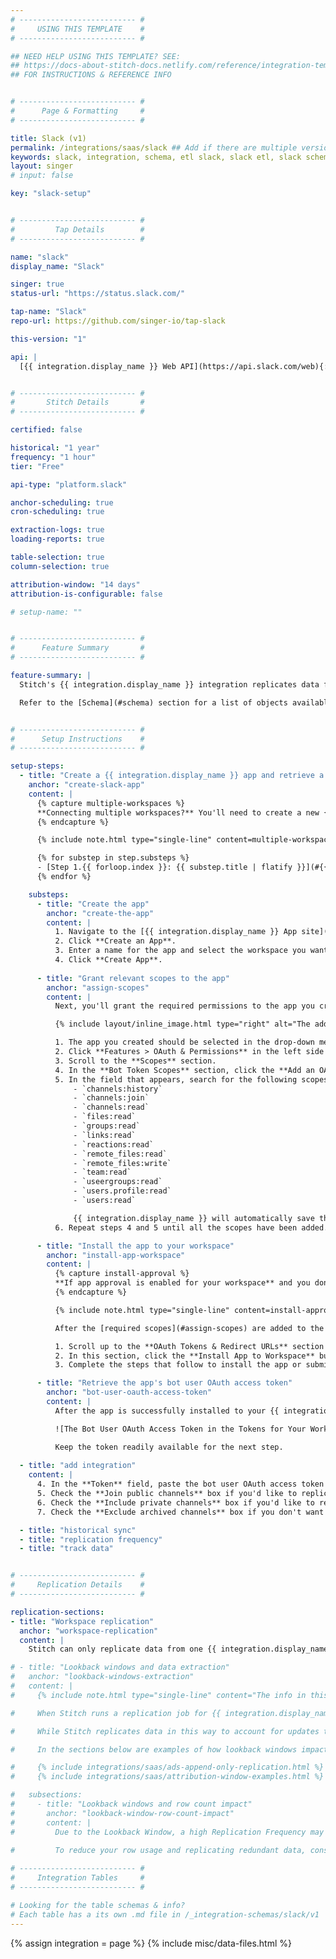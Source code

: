 ```yaml
---
# -------------------------- #
#     USING THIS TEMPLATE    #
# -------------------------- #

## NEED HELP USING THIS TEMPLATE? SEE:
## https://docs-about-stitch-docs.netlify.com/reference/integration-templates/saas/
## FOR INSTRUCTIONS & REFERENCE INFO


# -------------------------- #
#      Page & Formatting     #
# -------------------------- #

title: Slack (v1)
permalink: /integrations/saas/slack ## Add if there are multiple versions: /vVERSION
keywords: slack, integration, schema, etl slack, slack etl, slack schema
layout: singer
# input: false

key: "slack-setup"


# -------------------------- #
#         Tap Details        #
# -------------------------- #

name: "slack"
display_name: "Slack"

singer: true
status-url: "https://status.slack.com/"

tap-name: "Slack"
repo-url: https://github.com/singer-io/tap-slack

this-version: "1"

api: |
  [{{ integration.display_name }} Web API](https://api.slack.com/web){:target="new"}


# -------------------------- #
#       Stitch Details       #
# -------------------------- #

certified: false 

historical: "1 year"
frequency: "1 hour"
tier: "Free"

api-type: "platform.slack"

anchor-scheduling: true
cron-scheduling: true

extraction-logs: true
loading-reports: true

table-selection: true
column-selection: true

attribution-window: "14 days"
attribution-is-configurable: false

# setup-name: ""


# -------------------------- #
#      Feature Summary       #
# -------------------------- #

feature-summary: |
  Stitch's {{ integration.display_name }} integration replicates data from a single {{ integration.display_name }} workspace using the {{ integration.api | flatify | strip }}. To replicate data from multiple workspaces, create an additional {{ integration.display_name }} integration for each workspace.

  Refer to the [Schema](#schema) section for a list of objects available for replication.


# -------------------------- #
#      Setup Instructions    #
# -------------------------- #

setup-steps:
  - title: "Create a {{ integration.display_name }} app and retrieve a verification token"
    anchor: "create-slack-app"
    content: |
      {% capture multiple-workspaces %}
      **Connecting multiple workspaces?** You'll need to create a new {{ integration.display_name }} app and Stitch {{ integration.display_name }} integration for each workspace. Follow this guide in its entirety for each workspace you want to replicate data from.
      {% endcapture %}

      {% include note.html type="single-line" content=multiple-workspaces %}

      {% for substep in step.substeps %}
      - [Step 1.{{ forloop.index }}: {{ substep.title | flatify }}](#{{ substep.anchor }})
      {% endfor %}

    substeps:
      - title: "Create the app"
        anchor: "create-the-app"
        content: |
          1. Navigate to the [{{ integration.display_name }} App site](https://api.slack.com/apps){:target="new"}.
          2. Click **Create an App**.
          3. Enter a name for the app and select the workspace you want to replicate data from.
          4. Click **Create App**.
  
      - title: "Grant relevant scopes to the app"
        anchor: "assign-scopes"
        content: |
          Next, you'll grant the required permissions to the app you created in [the previous step](#create-the-app).

          {% include layout/inline_image.html type="right" alt="The add permission by scope or API method menu, expanded, in the Bot Token Scopes section of the Slack App Scopes page" file="integrations/slack-bot-token-scopes.png" max-width="450px" %}

          1. The app you created should be selected in the drop-down menu near the top-left corner of the page. If it isn't, select it.
          2. Click **Features > OAuth & Permissions** in the left side menu.
          3. Scroll to the **Scopes** section.
          4. In the **Bot Token Scopes** section, click the **Add an OAuth Scope** button.
          5. In the field that appears, search for the following scopes:
              - `channels:history`
              - `channels:join`
              - `channels:read`
              - `files:read`
              - `groups:read`
              - `links:read`
              - `reactions:read`
              - `remote_files:read`
              - `remote_files:write`
              - `team:read`
              - `useergroups:read`
              - `users.profile:read`
              - `users:read`

              {{ integration.display_name }} will automatically save the changes each time a scope is added.
          6. Repeat steps 4 and 5 until all the scopes have been added.

      - title: "Install the app to your workspace"
        anchor: "install-app-workspace"
        content: |
          {% capture install-approval %}
          **If app approval is enabled for your workspace** and you don't have the required permissions to install apps, you may need to contact a  Workspace Owner or App Manager in your workspace to complete this step. Refer to [{{ integration.display_name }}'s documentation](https://slack.com/help/articles/222386767-Manage-app-installation-settings-for-your-workspace){:target="new"} for more info.
          {% endcapture %}

          {% include note.html type="single-line" content=install-approval %}

          After the [required scopes](#assign-scopes) are added to the app, you'll need to install it to your {{ integration.display_name }} workspace. This is required to successfully connect to Stitch.

          1. Scroll up to the **OAuth Tokens & Redirect URLs** section of the **OAuth & Permissions** page.
          2. In this section, click the **Install App to Workspace** button.
          3. Complete the steps that follow to install the app or submit a request to your Workspace Owner(s) for approval.

      - title: "Retrieve the app's bot user OAuth access token"
        anchor: "bot-user-oauth-access-token"
        content: |
          After the app is successfully installed to your {{ integration.display_name }} workspace, a **Tokens for Your Workspace** section containing a **Bot User OAuth Access Token** field will display on the page:

          ![The Bot User OAuth Access Token in the Tokens for Your Workspace section of the OAuth Tokens & Redirect URLs App page in Slack]({{ site.baseurl }}/images/integrations/slack-bot-oauth-access-token.png)

          Keep the token readily available for the next step.
  
  - title: "add integration"
    content: |
      4. In the **Token** field, paste the bot user OAuth access token you copied from [Step 1.4](#bot-user-oauth-access-token).
      5. Check the **Join public channels** box if you'd like to replicate data for all public channels in the workspace you're connecting. Otherwise, only data for channels you've personally joined will be replicated.
      6. Check the **Include private channels** box if you'd like to replicate data for private channels in the workspace.
      7. Check the **Exclude archived channels** box if you don't want to replicate data from archived channels.

  - title: "historical sync"
  - title: "replication frequency"
  - title: "track data"


# -------------------------- #
#     Replication Details    #
# -------------------------- #

replication-sections:
- title: "Workspace replication"
  anchor: "workspace-replication"
  content: |
    Stitch can only replicate data from one {{ integration.display_name }} workspace at a time. In order to replicate multiple workspaces, you will need to create integrations for each workspace.

# - title: "Lookback windows and data extraction"
#   anchor: "lookback-windows-extraction"
#   content: |
#     {% include note.html type="single-line" content="The info in this section only applies to tables using Key-based Incremental Replication. Tables using Full Table Replication replicate fully during each replication job and don't use lookback windows." %}

#     When Stitch runs a replication job for {{ integration.display_name }}, it will use a 14-day lookback period to query for and extract data for your `files` and `remote_files` tables. A lookback window is a period of time for attributing shared files and the lookback period after those actions occur.

#     While Stitch replicates data in this way to account for updates to records made during the lookback window, it can have a [substantial impact on your overall row usage](#lookback-window-row-count-impact).

#     In the sections below are examples of how lookback windows impact how Stitch extracts data during historical and ongoing replication jobs.

#     {% include integrations/saas/ads-append-only-replication.html %}
#     {% include integrations/saas/attribution-window-examples.html %}

#   subsections:
#     - title: "Lookback windows and row count impact"
#       anchor: "lookback-window-row-count-impact"
#       content: |
#         Due to the Lookback Window, a high Replication Frequency may not be necessary. Because Stitch will replicate data from the past **14 days** during every replication job, recent data will be re-replicated and count towards your row quota.
        
#         To reduce your row usage and replicating redundant data, consider setting the integration to replicate less frequently. For example: every 12 or 24 hours.

# -------------------------- #
#     Integration Tables     #
# -------------------------- #

# Looking for the table schemas & info?
# Each table has a its own .md file in /_integration-schemas/slack/v1
---
```

{% assign integration = page %}
{% include misc/data-files.html %}